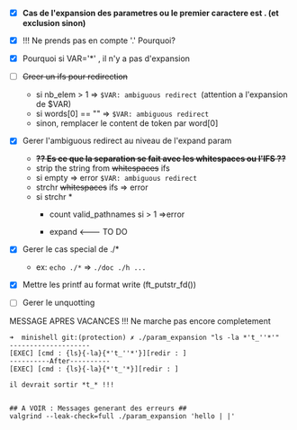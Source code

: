 - [X] **Cas de l'expansion des parametres ou le premier caractere est . (et exclusion sinon)**
- [X] !!! Ne prends pas en compte '.' Pourquoi?
- [X] Pourquoi si VAR='*' , il n'y a pas d'expansion


- [ ] ~~Creer un ifs pour redirection~~
	- si nb_elem > 1 => `$VAR: ambiguous redirect `(attention a l'expansion de $VAR)
	- si words[0] == "" => `$VAR: ambiguous redirect `
	- sinon, remplacer le content de token par word[0]
- [X] Gerer l'ambiguous redirect au niveau de l'expand param
	- ~~**?? Es ce que la separation se fait avec les whitespaces ou l'IFS ??**~~
	- strip the string from ~~whitespaces~~ ifs
	- si empty => error `$VAR: ambiguous redirect `
	- strchr ~~whitespaces~~ ifs => error
	- si strchr *
    	- count valid_pathnames si > 1 =>error

    	- expand   <--- TO DO

- [X] Gerer le cas special de ./*
    - ex: `echo ./*` => `./doc ./h ...  `
- [X] Mettre les printf au format write (ft_putstr_fd())
- [ ] Gerer le unquotting

MESSAGE APRES VACANCES
!!! Ne marche pas encore completement
```
➜  minishell git:(protection) ✗ ./param_expansion "ls -la *'t_''*'"
--------------------
[EXEC] [cmd : {ls}{-la}{*'t_''*'}][redir : ]
----------After----------
[EXEC] [cmd : {ls}{-la}{*'t_'*}][redir : ]

il devrait sortir *t_* !!!


## A VOIR : Messages generant des erreurs ##
valgrind --leak-check=full ./param_expansion 'hello | |'

